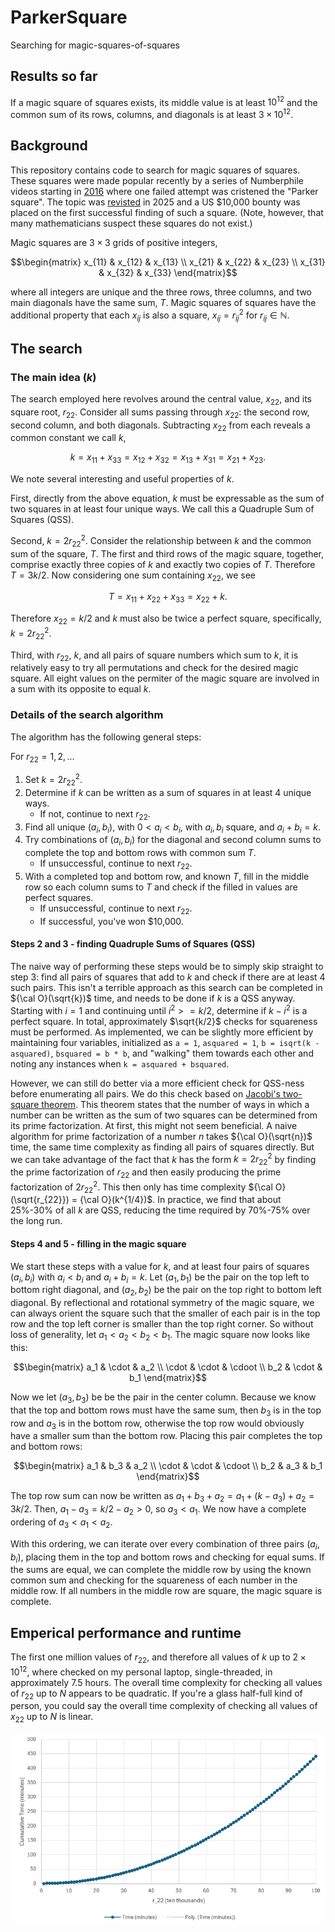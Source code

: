 # ParkerSquare
Searching for magic-squares-of-squares

## Results so far

If a magic square of squares exists, its middle value is at least $10^{12}$ and the common sum of its rows, columns, and diagonals is at least $3 \times 10^{12}$.

## Background

This repository contains code to search for magic squares of squares. These squares were made popular recently by a series of Numberphile videos starting in [2016](https://www.youtube.com/watch?v=aOT_bG-vWyg) where one failed attempt was cristened the "Parker square". The topic was [revisted](https://www.youtube.com/watch?v=stpiBy6gWOA) in 2025 and a US \$10,000 bounty was placed on the first successful finding of such a square. (Note, however, that many mathematicians suspect these squares do not exist.)

Magic squares are $3 \times 3$ grids of positive integers,
```math
\begin{matrix}
x_{11} & x_{12} & x_{13} \\
x_{21} & x_{22} & x_{23} \\
x_{31} & x_{32} & x_{33}
\end{matrix}
```
where all integers are unique and the three rows, three columns, and two main diagonals have the same sum, $T$. Magic squares of squares have the additional property that each $x_{ij}$ is also a square, $x_{ij} = r_{ij}^2$ for $r_{ij} \in \mathbb{N}$.

## The search

### The main idea ($k$)

The search employed here revolves around the central value, $x_{22}$, and its square root, $r_{22}$. Consider all sums passing through $x_{22}$: the second row, second column, and both diagonals. Subtracting $x_{22}$ from each reveals a common constant we call $k$,

$$
k = x_{11} + x_{33} = x_{12} + x_{32} = x_{13} + x_{31} = x_{21} + x_{23}.
$$

We note several interesting and useful properties of $k$. 

First, directly from the above equation, $k$ must be expressable as the sum of two squares in at least four unique ways. We call this a Quadruple Sum of Squares (QSS).

Second, $k = 2r_{22}^2$. Consider the relationship between $k$ and the common sum of the square, $T$. The first and third rows of the magic square, together, comprise exactly three copies of $k$ and exactly two copies of $T$. Therefore $T = 3k/2$. Now considering one sum containing $x_{22}$, we see

$$
T = x_{11} + x_{22} + x_{33} = x_{22} + k.
$$

Therefore $x_{22} = k/2$ and $k$ must also be twice a perfect square, specifically, $k = 2r_{22}^2$.

Third, with $r_{22}$, $k$, and all pairs of square numbers which sum to $k$, it is relatively easy to try all permutations and check for the desired magic square. All eight values on the permiter of the magic square are involved in a sum with its opposite to equal $k$.

### Details of the search algorithm

The algorithm has the following general steps:

For $r_{22} = 1,2,\dots$
1. Set $k = 2r_{22}^2$.
2. Determine if $k$ can be written as a sum of squares in at least 4 unique ways.
    - If not, continue to next $r_{22}$.
3. Find all unique $(a_i, b_i)$, with $0 < a_i < b_i$, with $a_i,b_i$ square, and $a_i + b_i = k$.
4. Try combinations of $(a_i, b_i)$ for the diagonal and second column sums to complete the top and bottom rows with common sum $T$.
    - If unsuccessful, continue to next $r_{22}$.
5. With a completed top and bottom row, and known $T$, fill in the middle row so each column sums to $T$ and check if the filled in values are perfect squares.
    - If unsuccessful, continue to next $r_{22}$.
    - If successful, you've won \$10,000.
  
#### Steps 2 and 3 - finding Quadruple Sums of Squares (QSS)

The naive way of performing these steps would be to simply skip straight to step 3: find all pairs of squares that add to $k$ and check if there are at least 4 such pairs. This isn't a terrible approach as this search can be completed in ${\cal O}(\sqrt{k})$ time, and needs to be done if $k$ is a QSS anyway. Starting with $i = 1$ and continuing until $i^2 >= k/2$, determine if $k - i^2$ is a perfect square. In total, approximately $\sqrt{k/2}$ checks for squareness must be performed. As implemented, we can be slightly more efficient by maintaining four variables, initialized as `a = 1`, `asquared = 1`, `b = isqrt(k - asquared)`, `bsquared = b * b`, and "walking" them towards each other and noting any instances when `k = asquared + bsquared`.

However, we can still do better via a more efficient check for QSS-ness before enumerating all pairs. We do this check based on [Jacobi's two-square theorem](https://en.wikipedia.org/wiki/Sum_of_two_squares_theorem#Jacobi's_two-square_theorem). This theorem states that the number of ways in which a number can be written as the sum of two squares can be determined from its prime factorization. At first, this might not seem beneficial. A naive algorithm for prime factorization of a number $n$ takes ${\cal O}(\sqrt{n})$ time, the same time complexity as finding all pairs of squares directly. But we can take advantage of the fact that $k$ has the form $k = 2r_{22}^2$ by finding the prime factorization of $r_{22}$ and then easily producing the prime factorization of $2r_{22}^2$. This then only has time complexity ${\cal O}(\sqrt{r_{22}}) = {\cal O}(k^{1/4})$. In practice, we find that about 25%-30% of all $k$ are QSS, reducing the time required by 70%-75% over the long run.

#### Steps 4 and 5 - filling in the magic square

We start these steps with a value for $k$, and at least four pairs of squares $(a_i, b_i)$ with $a_i < b_i$ and $a_i + b_i = k$. Let $(a_1,b_1)$ be the pair on the top left to bottom right diagonal, and $(a_2,b_2)$ be the pair on the top right to bottom left diagonal. By reflectional and rotational symmetry of the magic square, we can always orient the square such that the smaller of each pair is in the top row and the top left corner is smaller than the top right corner. So without loss of generality, let $a_1 < a_2 < b_2 < b_1$. The magic square now looks like this:
```math
\begin{matrix}
a_1 & \cdot & a_2 \\
\cdot & \cdot & \cdoot \\
b_2 & \cdot & b_1
\end{matrix}
```
Now we let $(a_3, b_3)$ be be the pair in the center column. Because we know that the top and bottom rows must have the same sum, then $b_3$ is in the top row and $a_3$ is in the bottom row, otherwise the top row would obviously have a smaller sum than the bottom row. Placing this pair completes the top and bottom rows:
```math
\begin{matrix}
a_1 & b_3 & a_2 \\
\cdot & \cdot & \cdoot \\
b_2 & a_3 & b_1
\end{matrix}
```
The top row sum can now be written as $a_1 + b_3 + a_2 = a_1 + (k - a_3) + a_2 = 3k/2$. Then, $a_1 - a_3 = k/2 - a_2 > 0$, so $a_3 < a_1$. We now have a complete ordering of $a_3 < a_1 < a_2$.

With this ordering, we can iterate over every combination of three pairs $(a_i, b_i)$, placing them in the top and bottom rows and checking for equal sums. If the sums are equal, we can complete the middle row by using the known common sum and checking for the squareness of each number in the middle row. If all numbers in the middle row are square, the magic square is complete.

## Emperical performance and runtime

The first one million values of $r_{22}$, and therefore all values of $k$ up to $2 \times 10^{12}$, where checked on my personal laptop, single-threaded, in approximately 7.5 hours. The overall time complexity for checking all values of $r_{22}$ up to $N$ appears to be quadratic. If you're a glass half-full kind of person, you could say the overall time complexity of checking all values of $x_{22}$ up to $N$ is linear.

![Plot showing a quadratic relationship between $r_{22}$ and cumulative runtime.](parkersquare_time.png)
